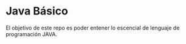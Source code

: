 # Java Básico

El objetivo de este repo es poder entener lo escencial de lenguaje de programación JAVA.
